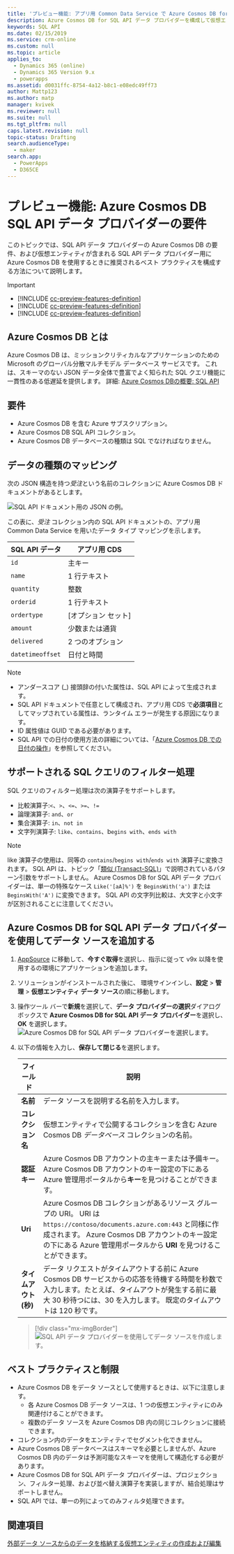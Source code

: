 ```yaml
---
title: 'プレビュー機能: アプリ用 Common Data Service で Azure Cosmos DB for SQL API データ プロバイダーを使用する | MicrosoftDocs'
description: Azure Cosmos DB for SQL API データ プロバイダーを構成して仮想エンティティで使用する方法について説明します。
keywords: SQL API
ms.date: 02/15/2019
ms.service: crm-online
ms.custom: null
ms.topic: article
applies_to:
  - Dynamics 365 (online)
  - Dynamics 365 Version 9.x
  - powerapps
ms.assetid: d0031ffc-8754-4a12-b8c1-e08edc49ff73
author: Mattp123
ms.author: matp
manager: kvivek
ms.reviewer: null
ms.suite: null
ms.tgt_pltfrm: null
caps.latest.revision: null
topic-status: Drafting
search.audienceType:
  - maker
search.app:
  - PowerApps
  - D365CE
---
```


# <a name="preview-feature-azure-cosmos-db-sql-api-data-provider-requirements"></a>プレビュー機能: Azure Cosmos DB SQL API データ プロバイダーの要件

このトピックでは、SQL API データ プロバイダーの Azure Cosmos DB の要件、および仮想エンティティが含まれる SQL API データ プロバイダー用に Azure Cosmos DB を使用するときに推奨されるベスト プラクティスを構成する方法について説明します。 

> [!IMPORTANT]
> - [!INCLUDE [cc-preview-features-definition](../../includes/cc-preview-features-definition.md)]
> - [!INCLUDE [cc-preview-features-definition](../../includes/cc-preview-features-expect-changes.md)]
> - [!INCLUDE [cc-preview-features-definition](../../includes/cc-preview-features-no-ms-support.md)]


## <a name="what-is-azure-cosmos-db"></a>Azure Cosmos DB とは

Azure Cosmos DB は、ミッションクリティカルなアプリケーションのための Microsoft のグローバル分散マルチモデル データベース サービスです。 これは、スキーマのない JSON データ全体で豊富でよく知られた SQL クエリ機能に一貫性のある低遅延を提供します。 詳細: [Azure Cosmos DBの概要: SQL API](https://docs.microsoft.com/azure/cosmos-db/sql-api-introduction)

## <a name="requirements"></a>要件

- Azure Cosmos DB を含む Azure サブスクリプション。
- Azure Cosmos DB SQL API コレクション。
- Azure Cosmos DB データベースの種類は SQL でなければなりません。 

## <a name="data-type-mapping"></a>データの種類のマッピング

次の JSON 構造を持つ*受注*という名前のコレクションに Azure Cosmos DB ドキュメントがあるとします。

![SQL API ドキュメント用の JSON の例。](media/documentdbexample.png)

この表に、*受注* コレクション内の SQL API ドキュメントの、アプリ用 Common Data Service を用いたデータ タイプ マッピングを示します。

|SQL API データ|アプリ用 CDS|
|--|--|
|`id`|主キー|
|`name`|1 行テキスト|
|`quantity`|整数|
|`orderid`|1 行テキスト|
|`ordertype`|[オプション セット]|
|`amount`|少数または通貨|
|`delivered`|2 つのオプション|
|`datetimeoffset`|日付と時間|

> [!NOTE]
> - アンダースコア (_) 接頭辞の付いた属性は、SQL API によって生成されます。
> - SQL API ドキュメントで任意として構成され、アプリ用 CDS で**必須項目**としてマップされている属性は、ランタイム エラーが発生する原因になります。
> - ID 属性値は GUID である必要があります。
> - SQL API での日付の使用方法の詳細については、「[Azure Cosmos DB での日付の操作](https://azure.microsoft.com/blog/working-with-dates-in-azure-documentdb-4/)」を参照してください。

## <a name="supported-sql-query-filtering"></a>サポートされる SQL クエリのフィルター処理

SQL クエリのフィルター処理は次の演算子をサポートします。 

- 比較演算子:`<`、`>`、`<=`、`>=`、`!=`
- 論理演算子: `and`、`or` 
- 集合演算子: `in`、`not in`
- 文字列演算子: `like`、`contains`、b`egins with`、`ends with`

> [!NOTE]
> like 演算子の使用は、同等の `contains`/`begins with`/`ends with` 演算子に変換されます。 SQL API は、トピック「[類似 (Transact-SQL)](/sql/t-sql/language-elements/like-transact-sql)」で説明されているパターン引数をサポートしません。 Azure Cosmos DB for SQL API データ プロバイダーは、単一の特殊なケース `Like('[aA]%')` を `BeginsWith('a')` または `BeginsWith('A')` に変換できます。 SQL API の文字列比較は、大文字と小文字が区別されることに注意してください。

## <a name="add-a-data-source-using-the-azure-cosmos-db-for-sql-api-data-provider"></a>Azure Cosmos DB for SQL API データ プロバイダーを使用してデータ ソースを追加する

1. [AppSource](https://appsource.microsoft.com/product/dynamics-365/mscrm.documentdb_data_provider?tab=Overview) に移動して、**今すぐ取得**を選択し、指示に従って v9x 以降を使用するの環境にアプリケーションを追加します。
2. ソリューションがインストールされた後に、 環境サインインし、**設定** > **管理** > **仮想エンティティ データ ソース**の順に移動します。
3. 操作ツール バーで**新規**を選択して、**データ プロバイダーの選択**ダイアログ ボックスで **Azure Cosmos DB for SQL API データ プロバイダー**を選択し、**OK** を選択します。
![Azure Cosmos DB for SQL API データ プロバイダーを選択します。](media/createdatasource.png)
1. 以下の情報を入力し、**保存して閉じる**を選択します。

    |フィールド|説明|
    |--|--|
    |**名前**|データ ソースを説明する名前を入力します。|
    |**コレクション名**|仮想エンティティで公開するコレクションを含む Azure Cosmos DB *データベース* コレクションの名前。  |
    |**認証キー**|Azure Cosmos DB アカウントの主キーまたは予備キー。 Azure Cosmos DB アカウントのキー設定の下にある Azure 管理用ポータルから**キー**を見つけることができます。|
    |**Uri**|Azure Cosmos DB コレクションがあるリソース グループの URI。 URI は `https://contoso/documents.azure.com:443` と同様に作成されます。 Azure Cosmos DB アカウントのキー設定の下にある Azure 管理用ポータルから **URI** を見つけることができます。 |
    |**タイムアウト (秒)**|データ リクエストがタイムアウトする前に Azure Cosmos DB サービスからの応答を待機する時間を秒数で入力します。たとえば、タイムアウトが発生する前に最大 30 秒待つには、30 を入力します。 既定のタイムアウトは 120 秒です。|

    > [!div class="mx-imgBorder"] 
    > ![SQL API データ プロバイダーを使用してデータ ソースを作成します。](media/cosmosdb-datasource.png)

## <a name="best-practices-and-limitations"></a>ベスト プラクティスと制限

- Azure Cosmos DB をデータ ソースとして使用するときは、以下に注意します。
   - 各 Azure Cosmos DB データ ソースは、1 つの仮想エンティティにのみ関連付けることができます。
   - 複数のデータ ソースを Azure Cosmos DB 内の同じコレクションに接続できます。
- コレクション内のデータをエンティティでセグメント化できません。
- Azure Cosmos DB データベースはスキーマを必要としませんが、Azure Cosmos DB 内のデータは予測可能なスキーマを使用して構造化する必要があります。 
- Azure Cosmos DB for SQL API データ プロバイダーは、プロジェクション、フィルター処理、および並べ替え演算子を実装しますが、結合処理はサポートしません。
- SQL API では、単一の列によってのみフィルタ処理できます。

## <a name="see-also"></a>関連項目

[外部データ ソースからのデータを格納する仮想エンティティの作成および編集](create-edit-virtual-entities.md)
